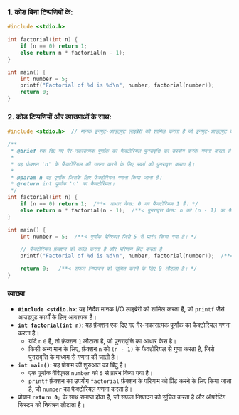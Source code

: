 ### **1. कोड बिना टिप्पणियों के:**
```c
#include <stdio.h>

int factorial(int n) {
    if (n == 0) return 1;
    else return n * factorial(n - 1);
}

int main() {
    int number = 5;
    printf("Factorial of %d is %d\n", number, factorial(number));
    return 0;
}
```

### **2. कोड टिप्पणियों और व्याख्याओं के साथ:**
```c
#include <stdio.h>  // मानक इनपुट-आउटपुट लाइब्रेरी को शामिल करता है जो इनपुट-आउटपुट कार्यों के लिए आवश्यक है

/**
 * @brief एक दिए गए गैर-नकारात्मक पूर्णांक का फैक्टोरियल पुनरावृत्ति का उपयोग करके गणना करता है।
 * 
 * यह फ़ंक्शन 'n' के फैक्टोरियल की गणना करने के लिए स्वयं को पुनरावृत्त करता है।
 * 
 * @param n वह पूर्णांक जिसके लिए फैक्टोरियल गणना किया जाना है।
 * @return int पूर्णांक 'n' का फैक्टोरियल।
 */
int factorial(int n) {
    if (n == 0) return 1;  /**< आधार केस: 0 का फैक्टोरियल 1 है। */
    else return n * factorial(n - 1);  /**< पुनरावृत्त केस: n को (n - 1) का फैक्टोरियल से गुणा करता है। */
}

int main() {
    int number = 5;  /**< पूर्णांक वेरिएबल जिसे 5 से प्रारंभ किया गया है। */

    // फैक्टोरियल फ़ंक्शन को कॉल करता है और परिणाम प्रिंट करता है
    printf("Factorial of %d is %d\n", number, factorial(number));  /**< 'number' का फैक्टोरियल प्रिंट करता है। */

    return 0;   /**< सफल निष्पादन को सूचित करने के लिए 0 लौटाता है। */
}
```

### व्याख्या

- **`#include <stdio.h>`**: यह निर्देश मानक I/O लाइब्रेरी को शामिल करता है, जो `printf` जैसे आउटपुट कार्यों के लिए आवश्यक है।
- **`int factorial(int n)`**: यह फ़ंक्शन एक दिए गए गैर-नकारात्मक पूर्णांक का फैक्टोरियल गणना करता है।
  - यदि `n` `0` है, तो फ़ंक्शन `1` लौटाता है, जो पुनरावृत्ति का आधार केस है।
  - किसी अन्य मान के लिए, फ़ंक्शन `n` को `(n - 1)` के फैक्टोरियल से गुणा करता है, जिसे पुनरावृत्ति के माध्यम से गणना की जाती है।
- **`int main()`**: यह प्रोग्राम की शुरुआत का बिंदु है।
  - एक पूर्णांक वेरिएबल `number` को `5` से प्रारंभ किया गया है।
  - `printf` फ़ंक्शन का उपयोग `factorial` फ़ंक्शन के परिणाम को प्रिंट करने के लिए किया जाता है, जो `number` का फैक्टोरियल गणना करता है।
- प्रोग्राम **`return 0;`** के साथ समाप्त होता है, जो सफल निष्पादन को सूचित करता है और ऑपरेटिंग सिस्टम को नियंत्रण लौटाता है।
